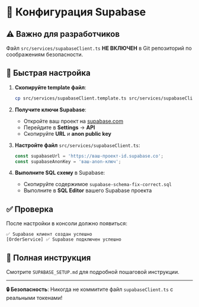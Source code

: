 # 🔧 Конфигурация Supabase

## ⚠️ Важно для разработчиков

Файл `src/services/supabaseClient.ts` **НЕ ВКЛЮЧЕН** в Git репозиторий по соображениям безопасности.

## 🚀 Быстрая настройка

1. **Скопируйте template файл**:
   ```bash
   cp src/services/supabaseClient.template.ts src/services/supabaseClient.ts
   ```

2. **Получите ключи Supabase**:
   - Откройте ваш проект на [supabase.com](https://supabase.com)
   - Перейдите в **Settings** → **API**
   - Скопируйте **URL** и **anon public key**

3. **Настройте файл** `src/services/supabaseClient.ts`:
   ```typescript
   const supabaseUrl = 'https://ваш-проект-id.supabase.co';
   const supabaseAnonKey = 'ваш-anon-ключ';
   ```

4. **Выполните SQL схему** в Supabase:
   - Скопируйте содержимое `supabase-schema-fix-correct.sql`
   - Выполните в **SQL Editor** вашего Supabase проекта

## ✅ Проверка

После настройки в консоли должно появиться:
```
✅ Supabase клиент создан успешно
[OrderService] ✅ Supabase подключен успешно
```

## 📖 Полная инструкция

Смотрите `SUPABASE_SETUP.md` для подробной пошаговой инструкции.

---

**🔒 Безопасность**: Никогда не коммитите файл `supabaseClient.ts` с реальными токенами! 